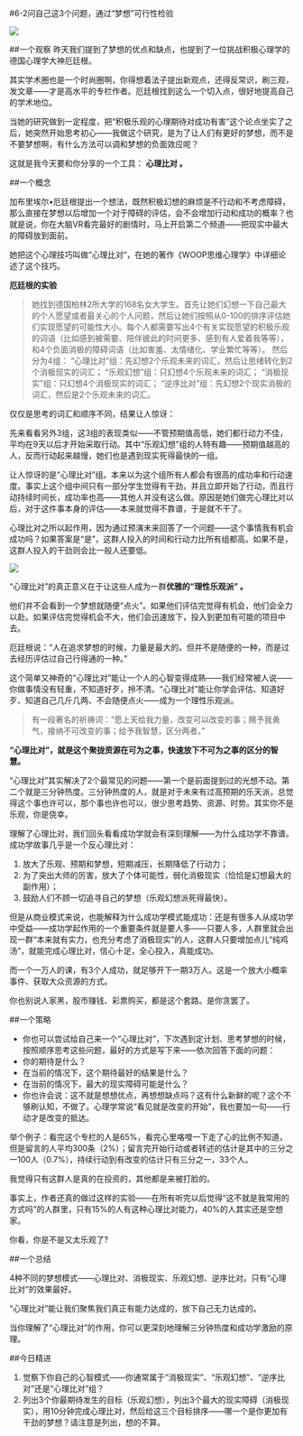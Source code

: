 #6-2问自己这3个问题，通过“梦想”可行性检验 

![](./_image/WechatIMG54.jpeg)

##一个观察
昨天我们提到了梦想的优点和缺点，也提到了一位挑战积极心理学的德国心理学大神厄廷根。

其实学术圈也是一个时尚圈啊，你得想着法子提出新观点，还得反常识，刷三观，发文章——才是高水平的专栏作者。厄廷根找到这么一个切入点，很好地提高自己的学术地位。

当她的研究做到一定程度，把“积极乐观的心理期待对成功有害”这个论点坐实了之后，她突然开始思考初心——我做这个研究，是为了让人们有更好的梦想，而不是不要梦想啊，有什么方法可以调和梦想的负面效应呢？

这就是我今天要和你分享的一个工具： **心理比对 。**

##一个概念

加布里埃尔•厄廷根提出一个想法，既然积极幻想的麻烦是不行动和不考虑障碍，那么直接在梦想以后增加一个对于障碍的评估，会不会增加行动和成功的概率？也就是说，你在大脑VR看完最好的剧情时，马上开启第二个频道——把现实中最大的障碍放到面前。

她把这个心理技巧叫做“心理比对”，在她的著作《WOOP思维心理学》中详细论述了这个技巧。

**厄廷根的实验**
>她找到德国柏林2所大学的168名女大学生。首先让她们幻想一下自己最大的个人愿望或者最关心的个人问题，然后让她们按照从0-100的排序评估她们实现愿望的可能性大小。每个人都需要写出4个有关实现愿望的积极乐观的词语（比如感到被需要、陪伴彼此的时间更多、感到有人爱着我等等），和4个负面消极的障碍词语（比如害羞、太情绪化、学业繁忙等等）。
然后分为4组：
“心理比对”组：先幻想2个乐观未来的词汇，然后让思绪转化到2个消极现实的词汇；
“乐观幻想”组：只幻想4个乐观未来的词汇；
“消极现实”组：只幻想4个消极现实的词汇；
“逆序比对”组：先幻想2个现实消极的词汇，然后是2个乐观未来的词汇。

仅仅是思考的词汇和顺序不同，结果让人惊讶：

先来看看另外3组，这3组的表现类似——不管预期值高低，她们都行动力不佳，平均在9天以后才开始采取行动。其中“乐观幻想”组的人特有趣——预期值越高的人，反而行动起来越慢，她们也是遇到现实死得最快的一组。

让人惊讶的是“心理比对”组。本来以为这个组所有人都会有很高的成功率和行动速度。事实上这个组中间只有一部分学生觉得有干劲，并且立即开始了行动，而且行动持续时间长，成功率也高——其他人并没有这么做。原因是她们做完心理比对以后，对于这件事本身的评估——本来就觉得不靠谱，于是就不干了。 

心理比对之所以起作用，因为通过预演未来回答了一个问题——这个事情我有机会成功吗？如果答案是“是”，这群人投入的时间和行动力比所有组都高。如果不是，这群人投入的干劲则会比一般人还要低。

![](./_image/WechatIMG55.png)

“心理比对”的真正意义在于让这些人成为一群**优雅的“理性乐观派” 。**

他们并不会看到一个梦想就随便“点火”。如果他们评估完觉得有机会，他们会全力以赴。如果评估完觉得机会不大，他们会迅速放下，投入到更加有可能的项目中去。

厄廷根说：“人在追求梦想的时候，力量是最大的。但并不是随便的一种，而是过去经历评估过自己行得通的一种。”

这个简单又神奇的“心理比对”能让一个人的心智变得成熟——我们经常被人说——你做事情没有轻重，不知道好歹，拎不清。“心理比对”能让你学会评估、知道好歹、知道自己几斤几两、不会随便点火——成为一个理性乐观派。

>有一段著名的祈祷词：“愿上天给我力量，改变可以改变的事；赐予我勇气，接纳不可改变的事；给予我智慧，区分两者。”

**“心理比对”，就是这个聚拢资源在可为之事，快速放下不可为之事的区分的智慧。**

“心理比对”其实解决了2个最常见的问题——第一个是前面提到过的光想不动。第二个就是三分钟热度。三分钟热度的人，就是对于未来有过高预期的乐天派，总觉得这个事也许可以，那个事也许也可以，很少思考趋势、资源、时势。其实你不是乐观，你是侥幸。

理解了心理比对，我们回头看看成功学就会有深刻理解——为什么成功学不靠谱。成功学故事几乎是一个反心理比对：

1. 放大了乐观、预期和梦想，短期减压，长期降低了行动力；
2. 为了突出大师的厉害，放大了个体可能性，弱化消极现实（恰恰是幻想最大的副作用）；
3. 鼓励人们不顾一切追寻自己的梦想（乐观幻想派死得最快）。

但是从商业模式来说，也能解释为什么成功学模式能成功：还是有很多人从成功学中受益——成功学起作用的一个重要条件就是要人多——只要人多，人群里就会出现一群“本来就有实力，也充分考虑了消极现实”的人，这群人只要增加点儿“纯鸡汤”，就能完成心理比对，信心十足，全心投入，真能成功。

而一个一万人的课，有3个人成功，就足够开下一期3万人。这是一个放大小概率事件、获取大众资源的方式。

你也别说人家黑，股市赚钱、彩票购买，都是这个套路。是你贪罢了。

##一个策略
- 你也可以尝试给自己来一个“心理比对”，下次遇到定计划、思考梦想的时候，按照顺序思考这些问题，最好的方式是写下来——依次回答下面的问题：
- 你的期待是什么？
- 在当前的情况下，这个期待最好的结果是什么？
- 在当前的情况下，最大的现实障碍可能是什么？
- 你也许会说：这不就是想想优点，再想想缺点吗？这有什么新鲜的呢？这个不够刷认知，不做了。心理学常说“看见就是改变的开始”，我也要加一句——行动才是改变的抵达。

举个例子：看完这个专栏的人是65%，看完心里咯噔一下走了心的比例不知道，但是留言的人平均300条（2%）；留言完开始行动或者转述的估计是其中的三分之一100人（0.7%），持续行动到有改变的估计只有三分之一，33个人。

我觉得只有这群人是真的在投资的，其他都是来被打脸的。

事实上，作者还真的做过这样的实验——在所有听完以后觉得“这不就是我常用的方式吗”的人群里，只有15%的人有这种心理比对能力，40%的人其实还是空想家。

你看，你是不是又太乐观了? 

##一个总结

4种不同的梦想模式——心理比对、消极现实、乐观幻想、逆序比对。只有“心理比对”的效果最好。

“心理比对”能让我们聚焦我们真正有能力达成的，放下自己无力达成的。

当你理解了“心理比对”的作用，你可以更深刻地理解三分钟热度和成功学激励的原理。

##今日精进

1. 觉察下你自己的心智模式——你通常属于“消极现实”、“乐观幻想”、“逆序比对”还是“心理比对”组？
2. 列出3个你最期待发生的目标（乐观幻想），列出3个最大的现实障碍（消极现实），用10分钟完成心理比对，然后给这三个目标排序——哪一个是你更加有干劲的梦想？请注意是列出，想的不算。
